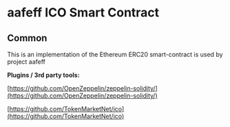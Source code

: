 # aafeff ICO Smart Contract

## Common

This is an implementation of the Ethereum ERC20 smart-contract is used by project aafeff

<b>Plugins / 3rd party tools:</b>

[https://github.com/OpenZeppelin/zeppelin-solidity/](https://github.com/OpenZeppelin/zeppelin-solidity/)

[https://github.com/TokenMarketNet/ico](https://github.com/TokenMarketNet/ico)